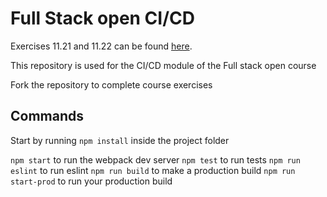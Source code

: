 # Full Stack open CI/CD
Exercises 11.21 and 11.22 can be found [here].


This repository is used for the CI/CD module of the Full stack open course

Fork the repository to complete course exercises

## Commands

Start by running `npm install` inside the project folder

`npm start` to run the webpack dev server
`npm test` to run tests
`npm run eslint` to run eslint
`npm run build` to make a production build
`npm run start-prod` to run your production build

[//]: #
[here]: <https://github.com/elsilv/bloglist-cicd>
